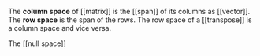 The **column space** of [[matrix]] is the [[span]] of its columns as [[vector]]. The **row space** is the span of the rows. The row space of a [[transpose]] is a column space and vice versa.

The [[null space]]